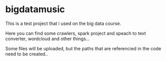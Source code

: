# bigdatamusic

This is a test project that i used on the big data course. 

Here you can find some crawlers, spark project and speach to text converter, wordcloud and other things...

Some files will be uploaded, but the paths that are referencied in the code need to be created..
